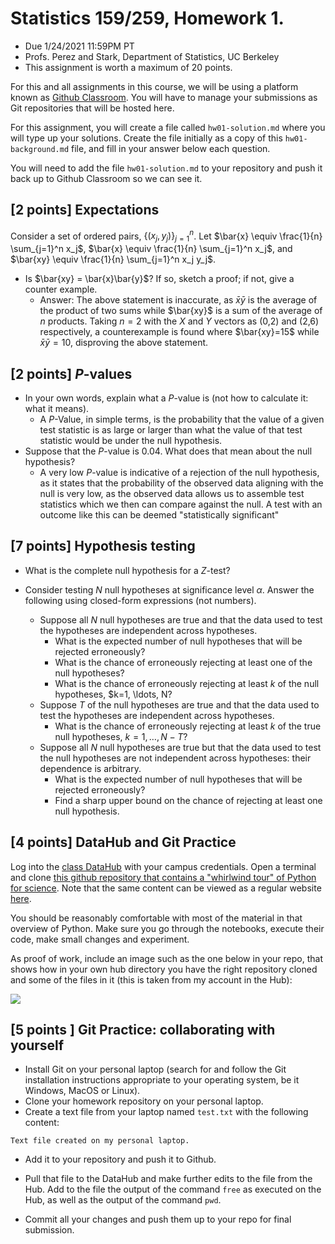 # Statistics 159/259, Homework 1. 

* Due 1/24/2021 11:59PM PT
* Profs. Perez and Stark, Department of Statistics, UC Berkeley
* This assignment is worth a maximum of 20 points.


For this and all assignments in this course, we will be using a platform known as [Github Classroom](https://classroom.github.com/classrooms/42591242-stat-159-259-spring-2021-university-of-california-berkeley). You will have to manage your submissions as Git repositories that will be hosted here.

For this assignment, you will create a file called `hw01-solution.md` where you will type up your solutions. 
Create the file initially as a copy of this `hw01-background.md` file, and fill in your answer below each question.

You will need to add the file `hw01-solution.md` to your repository and push it back up to Github Classroom so we can see it.


## [2 points] Expectations

Consider a set of ordered pairs, $\{ (x_j, y_j)\}_{j=1}^n$.
Let $\bar{x} \equiv \frac{1}{n} \sum_{j=1}^n x_j$,
$\bar{x} \equiv \frac{1}{n} \sum_{j=1}^n x_j$, and
$\bar{xy} \equiv \frac{1}{n} \sum_{j=1}^n x_j y_j$.
+ Is $\bar{xy} = \bar{x}\bar{y}$? If so, sketch a proof; if not, give a counter example.
    - Answer: The above statement is inaccurate, as $\bar{x}\bar{y}$ is the average of the product of two sums while $\bar{xy}$ is a sum of the average of $n$ products. Taking  $n=2$ with the $X$ and $Y$ vectors as (0,2) and (2,6) respectively, a counterexample is found where $\bar{xy}=15$ while $\bar{x}\bar{y}=10$, disproving the above statement.

## [2 points] $P$-values

+ In your own words, explain what a $P$-value is (not how to calculate it: what it means).
    - A $P$-Value, in simple terms, is the probability that the value of a given test statistic is as large or larger than what the value of that test statistic would be under the null hypothesis.
+ Suppose that the $P$-value is 0.04. What does that mean about the null hypothesis?
    - A very low $P$-value is indicative of a rejection of the null hypothesis, as it states that the probability of the observed data aligning with the null is very low, as the observed data allows us to assemble test statistics which we then can compare against the null. A test with an outcome like this can be deemed "statistically significant"


## [7 points] Hypothesis testing

+ What is the complete null hypothesis for a $Z$-test?

+ Consider testing $N$ null hypotheses at significance level $\alpha$.
Answer the following using closed-form expressions
(not numbers).
    - Suppose all $N$ null hypotheses are true and that the data used to test the 
hypotheses are independent across hypotheses.
        - What is the expected number of null hypotheses that will be rejected erroneously?
        - What is the chance of erroneously rejecting at least one of the null hypotheses?
        - What is the chance of erroneously rejecting at least $k$ of the null hypotheses, $k=1, \ldots, N?
    - Suppose $T$ of the null hypotheses are true and that the data used to test the hypotheses are independent
across hypotheses.
        - What is the chance of erroneously rejecting at least $k$ of the true null hypotheses, $k=1, \ldots, N-T$?
    - Suppose all $N$ null hypotheses are true but that the data used to test the null hypotheses are not
independent across hypotheses: their dependence is arbitrary.
        - What is the expected number of null hypotheses that will be rejected erroneously?
        - Find a sharp upper bound on the chance of rejecting at least one null hypothesis.

## [4 points] DataHub and Git Practice

Log into the [class DataHub](https://stat159.datahub.berkeley.edu) with your campus credentials. Open a terminal and clone [this github repository that contains a "whirlwind tour" of Python for science](https://github.com/jakevdp/WhirlwindTourOfPython). Note that the same content can be viewed as a regular website [here](https://jakevdp.github.io/WhirlwindTourOfPython/index.html).

You should be reasonably comfortable with most of the material in that overview of Python. Make sure you go through the notebooks, execute their code, make small changes and experiment.

As proof of work, include an image such as the one below in your repo, that shows how in your own hub directory you have the right repository cloned and some of the files in it (this is taken from my account in the Hub):

![](Fig/hw01-git-repo.png)


## [5 points ] Git Practice: collaborating with yourself

- Install Git on your personal laptop (search for and follow the Git installation instructions appropriate to your operating system, be it Windows, MacOS or Linux).
- Clone your homework repository on your personal laptop.
- Create a text file from your laptop named `test.txt` with the following content:

```
Text file created on my personal laptop.
```

- Add it to your repository and push it to Github.

- Pull that file to the DataHub and make further edits to the file from the Hub. Add to the file the output of the command `free` as 
executed on the Hub, as well as the output of the command `pwd`.

- Commit all your changes and push them up to your repo for final submission.

